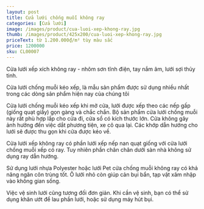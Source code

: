 ```yaml
---
layout: post
title: Cửa lưới chống muỗi không ray
categories: [Cửa lưới]
image: /images/product/cua-luoi-xep-khong-ray.jpg
thumb: /images/product/425x200/cua-luoi-xep-khong-ray.jpg
priceText: từ 1.200.000₫/m² tùy màu sắc
price: 1200000
sku: CL00007
---
```


Cửa lưới xếp xích không ray - nhôm sơn tĩnh điện, tay nắm âm, lưới sợi thủy tinh.

Cửa lưới chống muỗi kéo xếp, là mẫu sản phẩm được sử dụng nhiều nhất trong các dòng sản phẩm hiện nay của chúng tôi

Cửa lưới chống muỗi kéo xếp khi mở cửa, lưới được xếp theo các nếp gấp (giống quạt giấy) gọn gàng và chắc chắn. Bộ sản phẩm cửa lưới chống muỗi này rất phù hợp lắp cho cửa đi, cửa sổ có kích thước lớn. Cửa không gây ảnh hưởng đến việc dắt phương tiện, xe cô qua lại. Các khớp dẫn hướng cho lưới sẽ được thu gọn khi cửa được kéo về.

Cửa lưới xếp không ray có phần lưới xếp nếp nan quạt giống với cửa lưới chống muỗi xếp có ray. Tuy nhiên phần chân chân dưới sàn nhà không sử dụng ray dẫn hướng.

Sử dụng lưới nhựa Polyester hoặc lưới Pet cửa chống muỗi không ray có khả năng ngăn côn trùng tốt. Ô lưới nhỏ còn giúp cản bụi bẩn, tạp vật xâm nhập vào không gian sống.

Việc vệ sinh lưới cũng tương đối đơn giản. Khi cần vệ sinh, bạn có thể sử dụng khăn ướt để lau phần lưới, hoặc sử dụng máy hút bụi.